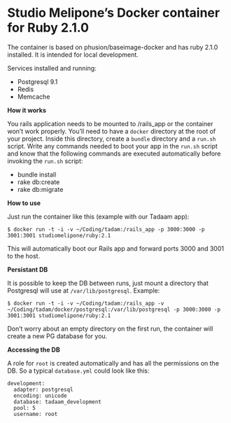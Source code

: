 # Studio Melipone’s Docker container for Ruby 2.1.0

The container is based on phusion/baseimage-docker and has ruby 2.1.0 installed. It is intended for local development.

Services installed and running:

 - Postgresql 9.1
 - Redis
 - Memcache

**How it works**

You rails application needs to be mounted to /rails_app or the container won’t work properly.
You’ll need to have a `docker` directory at the root of your project. Inside this directory, create a `bundle` directory and a `run.sh` script.
Write any commands needed to boot your app in the `run.sh` script and know that the following commands are executed automatically before invoking the `run.sh` script:

 - bundle install
 - rake db:create
 - rake db:migrate

**How to use**

Just run the container like this (example with our Tadaam app):

    $ docker run -t -i -v ~/Coding/tadam:/rails_app -p 3000:3000 -p 3001:3001 studiomelipone/ruby:2.1

This will automatically boot our Rails app and forward ports 3000 and 3001 to the host.

**Persistant DB**

It is possible to keep the DB between runs, just mount a directory that Postgresql will use at `/var/lib/postgresql`. Example:

    $ docker run -t -i -v ~/Coding/tadam:/rails_app -v ~/Coding/tadam/docker/postgresql:/var/lib/postgresql -p 3000:3000 -p 3001:3001 studiomelipone/ruby:2.1

Don’t worry about an empty directory on the first run, the container will create a new PG database for you.

**Accessing the DB**

A role for `root` is created automatically and has all the permissions on the DB. So a typical `database.yml` could look like this:

    development:
      adapter: postgresql
      encoding: unicode
      database: tadaam_development
      pool: 5
      username: root

